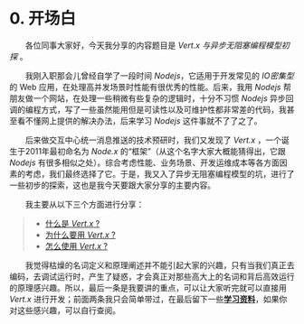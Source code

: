 # 0. 开场白

&emsp;&emsp;各位同事大家好，今天我分享的内容题目是 *Vert.x 与异步无阻塞编程模型初探* 。

&emsp;&emsp;我刚入职那会儿曾经自学了一段时间 *Nodejs*，它适用于开发常见的 *IO密集型* 的 Web 应用，在处理高并发场景时性能有很优秀的性能。后来，我用 *Nodejs* 帮朋友做一个网站，在处理一些稍微有些复杂的逻辑时，十分不习惯 *Nodejs* 异步回调的编程方式，写了一些虽然能用但是可读性以及可维护性都非常差的代码，我甚至看不懂网上提供的解决办法，后来学习 *Nodejs* 这件事就不了了之了。

&emsp;&emsp;后来做交互中心统一消息推送的技术预研时，我们又发现了 *Vert.x* ，一个诞生于2011年最初命名为 *Node.x* 的“框架”（从这个名字大家大概能猜得出，它跟 *Nodejs* 有很多相似之处）。综合考虑性能、业务场景、开发运维成本等各方面因素的考虑，我们最终选择了它。于是，我又入了异步无阻塞编程模型的坑，进行了一些初步的探索，这也是我今天要跟大家分享的主要内容。

&emsp;&emsp;我主要从以下三个方面进行分享：
    
> * [什么是 *Vert.x* ?](chapter1/README.md)
> * [为什么要用 *Vert.x* ?](chapter2/README.md)
> * [怎么使用 *Vert.x* ?](chapter3/README.md)

&emsp;&emsp;我觉得枯燥的名词定义和原理阐述并不能引起大家的兴趣，只有当我们真正去编码，去调试运行时，产生了疑惑，才会真正对那些高大上的名词和背后高效运行的原理感兴趣。所以，最后一条是我要讲的重点，可以让大家听完就可以直接用 *Vert.x* 进行开发；前面两条我只会简单带过，在最后留下一些[**学习资料**](chapter4/README.md)，如果你对这些感兴趣，可以自行查阅。
